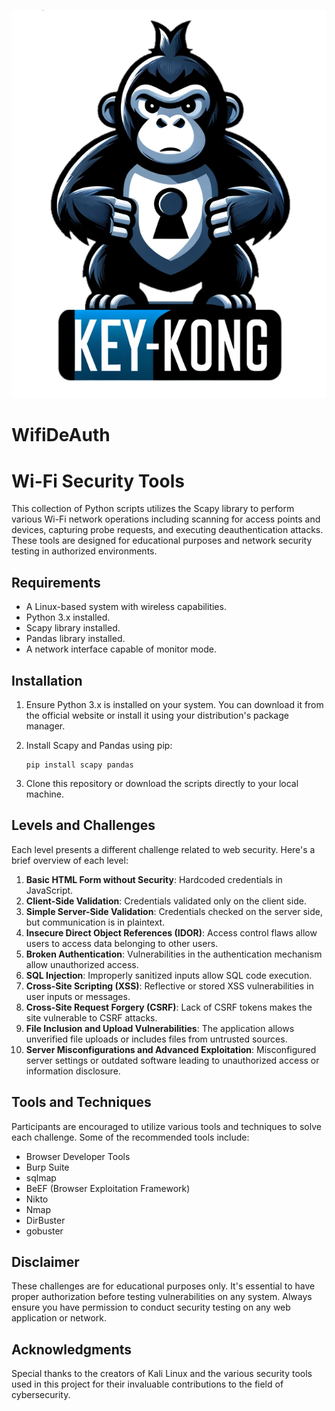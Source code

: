 ![Key Kong](images/key_kong.png)

# WifiDeAuth
# Wi-Fi Security Tools

This collection of Python scripts utilizes the Scapy library to perform various Wi-Fi network operations including scanning for access points and devices, capturing probe requests, and executing deauthentication attacks. These tools are designed for educational purposes and network security testing in authorized environments.

## Requirements

- A Linux-based system with wireless capabilities.
- Python 3.x installed.
- Scapy library installed.
- Pandas library installed.
- A network interface capable of monitor mode.

## Installation

1. Ensure Python 3.x is installed on your system. You can download it from the official website or install it using your distribution's package manager.
2. Install Scapy and Pandas using pip:

   ```
   pip install scapy pandas
   ```

3. Clone this repository or download the scripts directly to your local machine.

## Levels and Challenges

Each level presents a different challenge related to web security. Here's a brief overview of each level:

1. **Basic HTML Form without Security**: Hardcoded credentials in JavaScript.
2. **Client-Side Validation**: Credentials validated only on the client side.
3. **Simple Server-Side Validation**: Credentials checked on the server side, but communication is in plaintext.
4. **Insecure Direct Object References (IDOR)**: Access control flaws allow users to access data belonging to other users.
5. **Broken Authentication**: Vulnerabilities in the authentication mechanism allow unauthorized access.
6. **SQL Injection**: Improperly sanitized inputs allow SQL code execution.
7. **Cross-Site Scripting (XSS)**: Reflective or stored XSS vulnerabilities in user inputs or messages.
8. **Cross-Site Request Forgery (CSRF)**: Lack of CSRF tokens makes the site vulnerable to CSRF attacks.
9. **File Inclusion and Upload Vulnerabilities**: The application allows unverified file uploads or includes files from untrusted sources.
10. **Server Misconfigurations and Advanced Exploitation**: Misconfigured server settings or outdated software leading to unauthorized access or information disclosure.

## Tools and Techniques

Participants are encouraged to utilize various tools and techniques to solve each challenge. Some of the recommended tools include:

- Browser Developer Tools
- Burp Suite
- sqlmap
- BeEF (Browser Exploitation Framework)
- Nikto
- Nmap
- DirBuster
- gobuster

## Disclaimer

These challenges are for educational purposes only. It's essential to have proper authorization before testing vulnerabilities on any system. Always ensure you have permission to conduct security testing on any web application or network.

## Acknowledgments

Special thanks to the creators of Kali Linux and the various security tools used in this project for their invaluable contributions to the field of cybersecurity.

